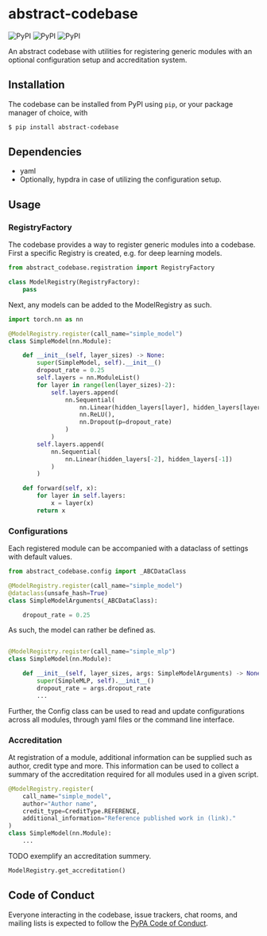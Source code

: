 # abstract-codebase

![PyPI](https://img.shields.io/pypi/v/abstract-codebase)
![PyPI](https://img.shields.io/pypi/pyversions/abstract-codebase)
![PyPI](https://img.shields.io/github/license/aidd-msca/abstract-codebase)

An abstract codebase with utilities for registering generic modules with an optional configuration setup and accreditation system.

## Installation

The codebase can be installed from PyPI using `pip`, or your package manager of choice, with

```bash
$ pip install abstract-codebase
```

## Dependencies

- yaml
- Optionally, hypdra in case of utilizing the configuration setup.

## Usage

### RegistryFactory 
The codebase provides a way to register generic modules into a codebase. 
First a specific Registry is created, e.g. for deep learning models. 

``` Python
from abstract_codebase.registration import RegistryFactory

class ModelRegistry(RegistryFactory):
    pass
```

Next, any models can be added to the ModelRegistry as such.

``` Python
import torch.nn as nn

@ModelRegistry.register(call_name="simple_model")
class SimpleModel(nn.Module):

    def __init__(self, layer_sizes) -> None:
        super(SimpleModel, self).__init__()
        dropout_rate = 0.25
        self.layers = nn.ModuleList()
        for layer in range(len(layer_sizes)-2):
            self.layers.append(
                nn.Sequential(
                    nn.Linear(hidden_layers[layer], hidden_layers[layer+1]),
                    nn.ReLU(),
                    nn.Dropout(p=dropout_rate)
                )
            )
        self.layers.append(
            nn.Sequential(
                nn.Linear(hidden_layers[-2], hidden_layers[-1])
            )
        )

    def forward(self, x):
        for layer in self.layers:
            x = layer(x)
        return x

```

### Configurations
Each registered module can be accompanied with a dataclass of settings with default values. 

``` Python
from abstract_codebase.config import _ABCDataClass

@ModelRegistry.register(call_name="simple_model")  
@dataclass(unsafe_hash=True)
class SimpleModelArguments(_ABCDataClass):

    dropout_rate = 0.25
```

As such, the model can rather be defined as.

``` Python

@ModelRegistry.register(call_name="simple_mlp")
class SimpleModel(nn.Module):

    def __init__(self, layer_sizes, args: SimpleModelArguments) -> None:
        super(SimpleMLP, self).__init__()
        dropout_rate = args.dropout_rate
        ...

```

Further, the Config class can be used to read and update configurations across all modules, through yaml files or the command line interface.
### Accreditation
At registration of a module, additional information can be supplied such as author, credit type and more. 
This information can be used to collect a summary of the accreditation required for all modules used in a given script. 

``` Python
@ModelRegistry.register(
    call_name="simple_model",
    author="Author name",
    credit_type=CreditType.REFERENCE,
    additional_information="Reference published work in (link)."
)
class SimpleModel(nn.Module):
    ...
```

TODO exemplify an accreditation summery.
``` Python
ModelRegistry.get_accreditation()
```

## Code of Conduct

Everyone interacting in the codebase, issue trackers, chat rooms, and mailing lists is expected to follow the [PyPA Code of Conduct](https://www.pypa.io/en/latest/code-of-conduct/).

 